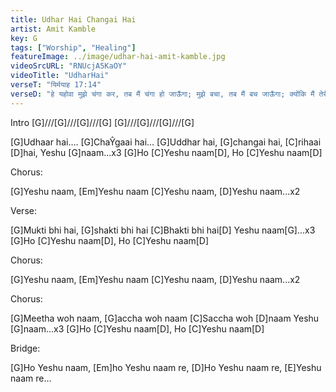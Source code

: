 ```yaml
---
title: Udhar Hai Changai Hai
artist: Amit Kamble
key: G
tags: ["Worship", "Healing"]
featureImage: ../image/udhar-hai-amit-kamble.jpg
videoSrcURL: "RNUcjA5KaOY"
videoTitle: "UdharHai"
verseT: "यिर्मयाह 17:14"
verseD: "हे यहोवा मुझे चंगा कर, तब मैं चंगा हो जाऊँगा; मुझे बचा, तब मैं बच जाऊँगा; क्योंकि मैं तेरी ही स्तुति करता हूँ।"
---
```


Intro
[G]///[G]///[G]///[G]
[G]///[G]///[G]///[G]

[G]Udhaar hai…. [G]ChaŶgaai hai…
[G]Uddhar hai, [G]changai hai,
[C]rihaai [D]hai, Yeshu [G]naam...x3
[G]Ho [C]Yeshu naam[D], Ho [C]Yeshu naam[D]

Chorus:

[G]Yeshu naam, [Em]Yeshu naam
[C]Yeshu naam, [D]Yeshu naam...x2

Verse:

[G]Mukti bhi hai, [G]shakti bhi hai
[C]Bhakti bhi hai[D] Yeshu naam[G]...x3
[G]Ho [C]Yeshu naam[D], Ho [C]Yeshu naam[D]

Chorus:

[G]Yeshu naam, [Em]Yeshu naam
[C]Yeshu naam, [D]Yeshu naam...x2

Chorus:

[G]Meetha woh naam, [G]accha woh naam
[C]Saccha woh [D]naam Yeshu [G]naam...x3
[G]Ho [C]Yeshu naam[D], Ho [C]Yeshu naam[D]

Bridge:

[G]Ho Yeshu naam, [Em]ho Yeshu naam re,
[D]Ho Yeshu naam re, [E]Yeshu naam re…